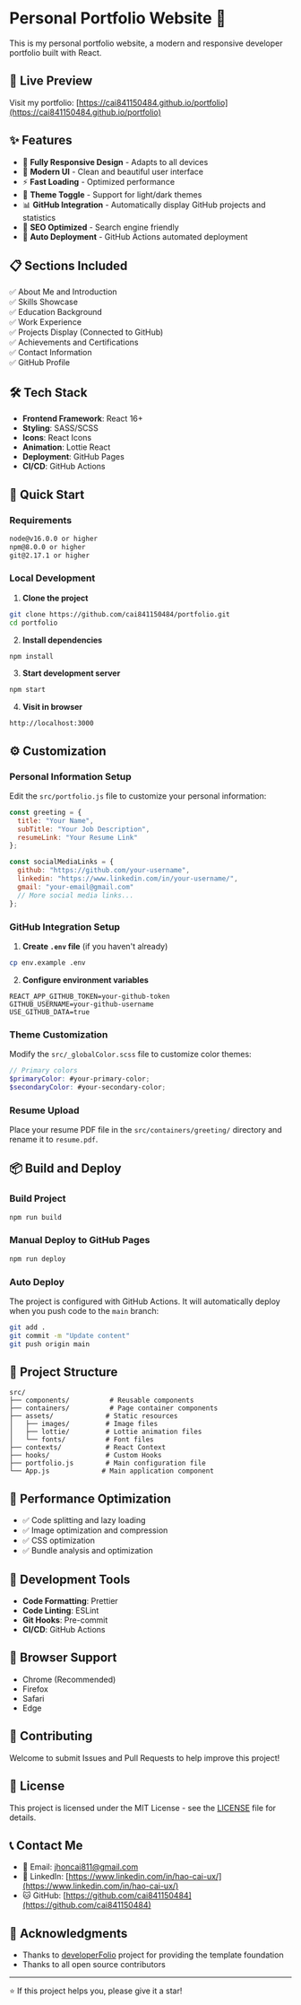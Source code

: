 # Personal Portfolio Website 🚀

This is my personal portfolio website, a modern and responsive developer portfolio built with React.

## 🌟 Live Preview

Visit my portfolio: [https://cai841150484.github.io/portfolio](https://cai841150484.github.io/portfolio)


## ✨ Features

- 📱 **Fully Responsive Design** - Adapts to all devices
- 🎨 **Modern UI** - Clean and beautiful user interface
- ⚡ **Fast Loading** - Optimized performance
- 🌙 **Theme Toggle** - Support for light/dark themes
- 📊 **GitHub Integration** - Automatically display GitHub projects and statistics
- 🎯 **SEO Optimized** - Search engine friendly
- 🚀 **Auto Deployment** - GitHub Actions automated deployment

## 📋 Sections Included

✅ About Me and Introduction  
✅ Skills Showcase  
✅ Education Background  
✅ Work Experience  
✅ Projects Display (Connected to GitHub)  
✅ Achievements and Certifications  
✅ Contact Information  
✅ GitHub Profile

## 🛠️ Tech Stack

- **Frontend Framework**: React 16+
- **Styling**: SASS/SCSS
- **Icons**: React Icons
- **Animation**: Lottie React
- **Deployment**: GitHub Pages
- **CI/CD**: GitHub Actions

## 🚀 Quick Start

### Requirements

```bash
node@v16.0.0 or higher
npm@8.0.0 or higher
git@2.17.1 or higher
```

### Local Development

1. **Clone the project**

```bash
git clone https://github.com/cai841150484/portfolio.git
cd portfolio
```

2. **Install dependencies**

```bash
npm install
```

3. **Start development server**

```bash
npm start
```

4. **Visit in browser**

```
http://localhost:3000
```

## ⚙️ Customization

### Personal Information Setup

Edit the `src/portfolio.js` file to customize your personal information:

```javascript
const greeting = {
  title: "Your Name",
  subTitle: "Your Job Description",
  resumeLink: "Your Resume Link"
};

const socialMediaLinks = {
  github: "https://github.com/your-username",
  linkedin: "https://www.linkedin.com/in/your-username/",
  gmail: "your-email@gmail.com"
  // More social media links...
};
```

### GitHub Integration Setup

1. **Create `.env` file** (if you haven't already)

```bash
cp env.example .env
```

2. **Configure environment variables**

```env
REACT_APP_GITHUB_TOKEN=your-github-token
GITHUB_USERNAME=your-github-username
USE_GITHUB_DATA=true
```

### Theme Customization

Modify the `src/_globalColor.scss` file to customize color themes:

```scss
// Primary colors
$primaryColor: #your-primary-color;
$secondaryColor: #your-secondary-color;
```

### Resume Upload

Place your resume PDF file in the `src/containers/greeting/` directory and rename it to `resume.pdf`.

## 📦 Build and Deploy

### Build Project

```bash
npm run build
```

### Manual Deploy to GitHub Pages

```bash
npm run deploy
```

### Auto Deploy

The project is configured with GitHub Actions. It will automatically deploy when you push code to the `main` branch:

```bash
git add .
git commit -m "Update content"
git push origin main
```

## 📁 Project Structure

```
src/
├── components/          # Reusable components
├── containers/          # Page container components
├── assets/             # Static resources
│   ├── images/         # Image files
│   ├── lottie/         # Lottie animation files
│   └── fonts/          # Font files
├── contexts/           # React Context
├── hooks/              # Custom Hooks
├── portfolio.js        # Main configuration file
└── App.js             # Main application component
```

## 🎯 Performance Optimization

- ✅ Code splitting and lazy loading
- ✅ Image optimization and compression
- ✅ CSS optimization
- ✅ Bundle analysis and optimization

## 🔧 Development Tools

- **Code Formatting**: Prettier
- **Code Linting**: ESLint
- **Git Hooks**: Pre-commit
- **CI/CD**: GitHub Actions

## 📱 Browser Support

- Chrome (Recommended)
- Firefox
- Safari
- Edge

## 🤝 Contributing

Welcome to submit Issues and Pull Requests to help improve this project!

## 📄 License

This project is licensed under the MIT License - see the [LICENSE](LICENSE) file for details.

## 📞 Contact Me

- 📧 Email: jhoncai811@gmail.com
- 💼 LinkedIn: [https://www.linkedin.com/in/hao-cai-ux/](https://www.linkedin.com/in/hao-cai-ux/)
- 🐱 GitHub: [https://github.com/cai841150484](https://github.com/cai841150484)

## 🙏 Acknowledgments

- Thanks to [developerFolio](https://github.com/saadpasta/developerFolio) project for providing the template foundation
- Thanks to all open source contributors

---

⭐ If this project helps you, please give it a star!

## <!-- Last updated: December 2024 -->
